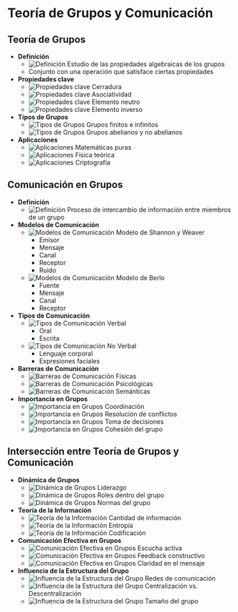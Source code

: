 # Teoría de Grupos y Comunicación

## Teoría de Grupos
- **Definición**
    - ![Definición](https://via.placeholder.com/100) Estudio de las propiedades algebraicas de los grupos
    - Conjunto con una operación que satisface ciertas propiedades
- **Propiedades clave**
    - ![Propiedades clave](https://via.placeholder.com/100) Cerradura
    - ![Propiedades clave](https://via.placeholder.com/100) Asociatividad
    - ![Propiedades clave](https://via.placeholder.com/100) Elemento neutro
    - ![Propiedades clave](https://via.placeholder.com/100) Elemento inverso
- **Tipos de Grupos**
    - ![Tipos de Grupos](https://via.placeholder.com/100) Grupos finitos e infinitos
    - ![Tipos de Grupos](https://via.placeholder.com/100) Grupos abelianos y no abelianos
- **Aplicaciones**
    - ![Aplicaciones](https://via.placeholder.com/100) Matemáticas puras
    - ![Aplicaciones](https://via.placeholder.com/100) Física teórica
    - ![Aplicaciones](https://via.placeholder.com/100) Criptografía

## Comunicación en Grupos
- **Definición**
    - ![Definición](https://via.placeholder.com/100) Proceso de intercambio de información entre miembros de un grupo
- **Modelos de Comunicación**
    - ![Modelos de Comunicación](https://via.placeholder.com/100) Modelo de Shannon y Weaver
        - Emisor
        - Mensaje
        - Canal
        - Receptor
        - Ruido
    - ![Modelos de Comunicación](https://via.placeholder.com/100) Modelo de Berlo
        - Fuente
        - Mensaje
        - Canal
        - Receptor
- **Tipos de Comunicación**
    - ![Tipos de Comunicación](https://via.placeholder.com/100) Verbal
        - Oral
        - Escrita
    - ![Tipos de Comunicación](https://via.placeholder.com/100) No Verbal
        - Lenguaje corporal
        - Expresiones faciales
- **Barreras de Comunicación**
    - ![Barreras de Comunicación](https://via.placeholder.com/100) Físicas
    - ![Barreras de Comunicación](https://via.placeholder.com/100) Psicológicas
    - ![Barreras de Comunicación](https://via.placeholder.com/100) Semánticas
- **Importancia en Grupos**
    - ![Importancia en Grupos](https://via.placeholder.com/100) Coordinación
    - ![Importancia en Grupos](https://via.placeholder.com/100) Resolución de conflictos
    - ![Importancia en Grupos](https://via.placeholder.com/100) Toma de decisiones
    - ![Importancia en Grupos](https://via.placeholder.com/100) Cohesión del grupo

## Intersección entre Teoría de Grupos y Comunicación
- **Dinámica de Grupos**
    - ![Dinámica de Grupos](https://via.placeholder.com/100) Liderazgo
    - ![Dinámica de Grupos](https://via.placeholder.com/100) Roles dentro del grupo
    - ![Dinámica de Grupos](https://via.placeholder.com/100) Normas del grupo
- **Teoría de la Información**
    - ![Teoría de la Información](https://via.placeholder.com/100) Cantidad de información
    - ![Teoría de la Información](https://via.placeholder.com/100) Entropía
    - ![Teoría de la Información](https://via.placeholder.com/100) Codificación
- **Comunicación Efectiva en Grupos**
    - ![Comunicación Efectiva en Grupos](https://via.placeholder.com/100) Escucha activa
    - ![Comunicación Efectiva en Grupos](https://via.placeholder.com/100) Feedback constructivo
    - ![Comunicación Efectiva en Grupos](https://via.placeholder.com/100) Claridad en el mensaje
- **Influencia de la Estructura del Grupo**
    - ![Influencia de la Estructura del Grupo](https://via.placeholder.com/100) Redes de comunicación
    - ![Influencia de la Estructura del Grupo](https://via.placeholder.com/100) Centralización vs. Descentralización
    - ![Influencia de la Estructura del Grupo](https://via.placeholder.com/100) Tamaño del grupo
